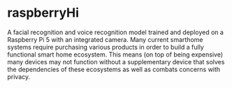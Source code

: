# raspberryHi
A facial recognition and voice recognition model trained and deployed on a Raspberry Pi 5 with an integrated camera. Many current smarthome systems require purchasing various products in order to build a fully functional smart home ecosystem. This means (on top of being expensive) many devices may not function without a supplementary device that solves the dependencies of these ecosystems as well as combats concerns with privacy.
